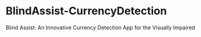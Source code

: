 # BlindAssist-CurrencyDetection
Blind Assist: An Innovative Currency Detection App for the Visually Impaired
